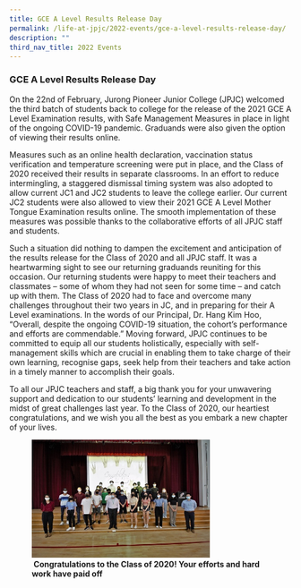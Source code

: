 ```yaml
---
title: GCE A Level Results Release Day
permalink: /life-at-jpjc/2022-events/gce-a-level-results-release-day/
description: ""
third_nav_title: 2022 Events
---
```

### **GCE A Level Results Release Day**
On the 22nd of February, Jurong Pioneer Junior College (JPJC) welcomed the third batch of students back to college for the release of the 2021 GCE A Level Examination results, with Safe Management Measures in place in light of the ongoing COVID-19 pandemic. Graduands were also given the option of viewing their results online.

Measures such as an online health declaration, vaccination status verification and temperature screening were put in place, and the Class of 2020 received their results in separate classrooms. In an effort to reduce intermingling, a staggered dismissal timing system was also adopted to allow current JC1 and JC2 students to leave the college earlier. Our current JC2 students were also allowed to view their 2021 GCE A Level Mother Tongue Examination results online. The smooth implementation of these measures was possible thanks to the collaborative efforts of all JPJC staff and students.

Such a situation did nothing to dampen the excitement and anticipation of the results release for the Class of 2020 and all JPJC staff. It was a heartwarming sight to see our returning graduands reuniting for this occasion. Our returning students were happy to meet their teachers and classmates – some of whom they had not seen for some time – and catch up with them. The Class of 2020 had to face and overcome many challenges throughout their two years in JC, and in preparing for their A Level examinations. In the words of our Principal, Dr. Hang Kim Hoo, “Overall, despite the ongoing COVID-19 situation, the cohort’s performance and efforts are commendable.” Moving forward, JPJC continues to be committed to equip all our students holistically, especially with self-management skills which are crucial in enabling them to take charge of their own learning, recognise gaps, seek help from their teachers and take action in a timely manner to accomplish their goals.

To all our JPJC teachers and staff, a big thank you for your unwavering support and dedication to our students’ learning and development in the midst of great challenges last year. To the Class of 2020, our heartiest congratulations, and we wish you all the best as you embark a new chapter of your lives.

<figure>
<img src="/images/Congratulations%20to%20the%20Class%20of%202020%20Your%20efforts%20and%20hard%20work%20have%20paid%20off.jpg" 
     style="width:75%">
<figcaption> <strong>  Congratulations to the Class of 2020! Your efforts and hard work have paid off </strong> </figcaption>
</figure>